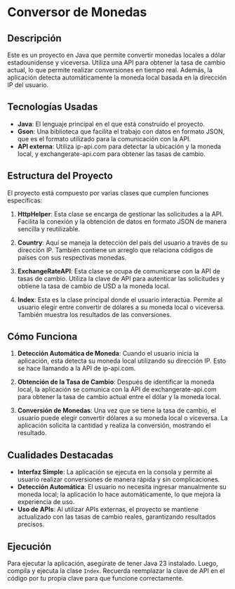 # Conversor de Monedas

## Descripción
Este es un proyecto en Java que permite convertir monedas locales a dólar estadounidense y viceversa. Utiliza una API para obtener la tasa de cambio actual, lo que permite realizar conversiones en tiempo real. Además, la aplicación detecta automáticamente la moneda local basada en la dirección IP del usuario.

## Tecnologías Usadas
- **Java**: El lenguaje principal en el que está construido el proyecto.
- **Gson**: Una biblioteca que facilita el trabajo con datos en formato JSON, que es el formato utilizado para la comunicación con la API.
- **API externa**: Utiliza ip-api.com para detectar la ubicación y la moneda local, y exchangerate-api.com para obtener las tasas de cambio.

## Estructura del Proyecto
El proyecto está compuesto por varias clases que cumplen funciones específicas:

1. **HttpHelper**: Esta clase se encarga de gestionar las solicitudes a la API. Facilita la conexión y la obtención de datos en formato JSON de manera sencilla y reutilizable.

2. **Country**: Aquí se maneja la detección del país del usuario a través de su dirección IP. También contiene un arreglo que relaciona códigos de países con sus respectivas monedas.

3. **ExchangeRateAPI**: Esta clase se ocupa de comunicarse con la API de tasas de cambio. Utiliza la clave de API para autenticar las solicitudes y obtiene la tasa de cambio de USD a la moneda local.

4. **Index**: Esta es la clase principal donde el usuario interactúa. Permite al usuario elegir entre convertir de dólares a su moneda local o viceversa. También muestra los resultados de las conversiones.

## Cómo Funciona
1. **Detección Automática de Moneda**: Cuando el usuario inicia la aplicación, esta detecta su moneda local utilizando su dirección IP. Esto se hace llamando a la API de ip-api.com.
  
2. **Obtención de la Tasa de Cambio**: Después de identificar la moneda local, la aplicación se comunica con la API de exchangerate-api.com para obtener la tasa de cambio actual entre el dólar y la moneda local.

3. **Conversión de Monedas**: Una vez que se tiene la tasa de cambio, el usuario puede elegir convertir dólares a su moneda local o viceversa. La aplicación solicita la cantidad y realiza la conversión, mostrando el resultado.

## Cualidades Destacadas
- **Interfaz Simple**: La aplicación se ejecuta en la consola y permite al usuario realizar conversiones de manera rápida y sin complicaciones.
- **Detección Automática**: El usuario no necesita ingresar manualmente su moneda local; la aplicación lo hace automáticamente, lo que mejora la experiencia de uso.
- **Uso de APIs**: Al utilizar APIs externas, el proyecto se mantiene actualizado con las tasas de cambio reales, garantizando resultados precisos.

## Ejecución
Para ejecutar la aplicación, asegúrate de tener Java 23 instalado. Luego, compila y ejecuta la clase `Index`. Recuerda reemplazar la clave de API en el código por tu propia clave para que funcione correctamente.
